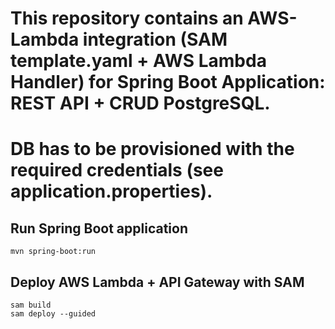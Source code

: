 # This repository contains an AWS-Lambda integration (SAM template.yaml + AWS Lambda Handler) for Spring Boot Application: REST API + CRUD PostgreSQL. 
# DB has to be provisioned with the required credentials (see application.properties).


## Run Spring Boot application
```
mvn spring-boot:run
```
## Deploy AWS Lambda + API Gateway with SAM 
```
sam build 
sam deploy --guided 
```
